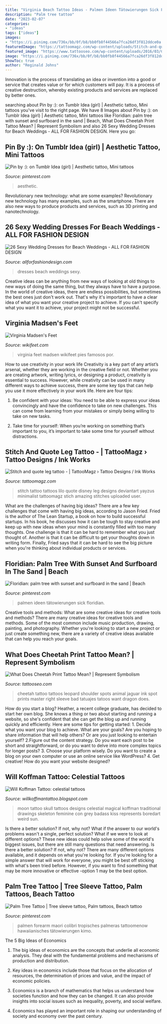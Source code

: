 ```yaml
---
title: "Virginia Beach Tattoo Ideas - Palmen Ideen Tätowierungen Sick Floridian"
description: "Palm tree tattoo"
date: "2023-02-07"
categories:
- "ideas"
tags: ["ideas"]
images:
- "https://i.pinimg.com/736x/bb/0f/b8/bb0fb8f44566a7fca26df3f812ddce0a.jpg"
featuredImage: "https://tattoomagz.com/wp-content/uploads/Stitch-and-quote-leg-tattoo.jpg"
featured_image: "https://www.tattooseo.com/wp-content/uploads/2016/03/Cheetah-Print-Tattoos-30.jpg"
image: "https://i.pinimg.com/736x/bb/0f/b8/bb0fb8f44566a7fca26df3f812ddce0a.jpg"
ShowToc: true
author: "Reginald Johns"
---
```



Innovation is the process of translating an idea or invention into a good or service that creates value or for which customers will pay. It is a process of creative destruction, whereby existing products and services are replaced by better ones.

	

		
searching about Pin by :): on Tumblr Idea (girl) | Aesthetic tattoo, Mini tattoos you've visit to the right page. We have 8 Images about Pin by :): on Tumblr Idea (girl) | Aesthetic tattoo, Mini tattoos like Floridian: palm tree with sunset and surfboard in the sand | Beach, What Does Cheetah Print Tattoo Mean? | Represent Symbolism and also 26 Sexy Wedding Dresses for Beach Weddings - ALL FOR FASHION DESIGN. Here you go:
		
    
## Pin By :): On Tumblr Idea (girl) | Aesthetic Tattoo, Mini Tattoos

<img loading=lazy src="https://i.pinimg.com/736x/cd/b9/ad/cdb9ad179b3083edc007d76734525181.jpg" onerror="this.onerror=null;this.src='https://tse2.mm.bing.net/th?id=OIP.2vVkyIa5FhKUkWEFNVLOvQHaNL&amp;pid=15.1';" alt="Pin by :): on Tumblr Idea (girl) | Aesthetic tattoo, Mini tattoos">

_Source: pinterest.com_

>aesthetic. 

	

Revolutionary new technology: what are some examples?
Revolutionary new technology has many examples, such as the smartphone. There are also new ways to produce products and services, such as 3D printing and nanotechnology.

    
## 26 Sexy Wedding Dresses For Beach Weddings - ALL FOR FASHION DESIGN

<img loading=lazy src="https://allforfashiondesign.com/wp-content/uploads/2013/09/b-25.jpg" onerror="this.onerror=null;this.src='https://tse2.mm.bing.net/th?id=OIP.6t1uH4e36pBhtWLwnUC4VgHaKs&amp;pid=15.1';" alt="26 Sexy Wedding Dresses for Beach Weddings - ALL FOR FASHION DESIGN">

_Source: allforfashiondesign.com_

>dresses beach weddings sexy. 

	

Creative ideas can be anything from new ways of looking at old things to new ways of doing the same thing, but they always have to have a purpose. In the world of creative ideas, there are endless possibilities, but sometimes the best ones just don't work out. That's why it's important to have a clear idea of what you want your creative project to achieve. If you can't specify what you want it to achieve, your project might not be successful.

    
## Virginia Madsen&#039;s Feet

<img loading=lazy src="https://pics.wikifeet.com/Virginia-Madsen-Feet-1322700.jpg" onerror="this.onerror=null;this.src='https://tse4.mm.bing.net/th?id=OIP.bo8vy3yFLUOyB1Nvx80rUwHaKb&amp;pid=15.1';" alt="Virginia Madsen&#039;s Feet">

_Source: wikifeet.com_

>virginia feet madsen wikifeet pies famosos por. 

	

How to use creativity in your work life
Creativity is a key part of any artist’s arsenal, whether they are working in the creative field or not. Whether you are creating artwork, writing lyrics, or designing a product, creativity is essential to success. However, while creativity can be used in many different ways to achieve success, there are some key tips that can help you use it more effectively in your work life. Here are four tips:
1. Be confident with your ideas: You need to be able to express your ideas convincingly and have the confidence to take on new challenges. This can come from learning from your mistakes or simply being willing to take on new tasks.

2. Take time for yourself: When you’re working on something that’s important to you, it’s important to take some time for yourself without distractions.

    
## Stitch And Quote Leg Tattoo - | TattooMagz › Tattoo Designs / Ink Works

<img loading=lazy src="https://tattoomagz.com/wp-content/uploads/Stitch-and-quote-leg-tattoo.jpg" onerror="this.onerror=null;this.src='https://tse2.mm.bing.net/th?id=OIP.RNpUxIFb-CqYneJiR9WZMAHaLH&amp;pid=15.1';" alt="Stitch and quote leg tattoo - | TattooMagz › Tattoo Designs / Ink Works">

_Source: tattoomagz.com_

>stitch tattoo tattoos lilo quote disney leg designs deviantart yayzus minimalist tattoomagz stich amazing stitches uploaded user. 

	

What are the challenges of having big ideas?
There are a few key challenges that come with having big ideas, according to Jason Fried. Fried is the author of The Lean Startup, a book on how to build successful startups. In his book, he discusses how it can be tough to stay creative and keep up with new ideas when your mind is constantly filled with too many thoughts. 
One challenge is that it can be hard to remember what you just thought of. Another is that it can be difficult to get your thoughts down in writing form. Finally, Fried says that it can be hard to see the big picture when you're thinking about individual products or services.

    
## Floridian: Palm Tree With Sunset And Surfboard In The Sand | Beach

<img loading=lazy src="https://i.pinimg.com/736x/95/30/01/9530018e9ec6c301b85a7b872cbb74fc.jpg" onerror="this.onerror=null;this.src='https://tse3.mm.bing.net/th?id=OIP.KN0jcnQ9mYd4jD94CCIT0wHaJ3&amp;pid=15.1';" alt="Floridian: palm tree with sunset and surfboard in the sand | Beach">

_Source: pinterest.com_

>palmen ideen tätowierungen sick floridian. 

	

Creative tools and methods: What are some creative ideas for creative tools and methods?
There are many creative ideas for creative tools and methods. Some of the most common include music production, drawing, painting, and photography. Whether you're looking to start a new project or just create something new, there are a variety of creative ideas available that can help you reach your goals.

    
## What Does Cheetah Print Tattoo Mean? | Represent Symbolism

<img loading=lazy src="https://www.tattooseo.com/wp-content/uploads/2016/03/Cheetah-Print-Tattoos-30.jpg" onerror="this.onerror=null;this.src='https://tse1.mm.bing.net/th?id=OIP.dKrJHhqnvATOA2NizFWDbAAAAA&amp;pid=15.1';" alt="What Does Cheetah Print Tattoo Mean? | Represent Symbolism">

_Source: tattooseo.com_

>cheetah tattoo tattoos leopard shoulder spots animal jaguar ink spot prints master right sleeve bad tatuajes tatoos want dragon does. 

	

How do you start a blog?
Heather, a recent college graduate, has decided to start her own blog. She knows a thing or two about starting and running a website, so she's confident that she can get the blog up and running quickly and efficiently. Here are some tips for getting started: 1. Decide what you want your blog to achieve. What are your goals? Are you hoping to share information that will help others? Or are you just looking to entertain yourself? 2.Figure out the content strategy. Do you want each post to be short and straightforward, or do you want to delve into more complex topics for longer posts? 3. Choose your platform wisely. Do you want to create a blog on your own computer or use an online service like WordPress? 4. Get creative! How do you want your website designed?

    
## Will Koffman Tattoo: Celestial Tattoos

<img loading=lazy src="http://3.bp.blogspot.com/-H8oypt1bSYo/Ur1J1Cb0SMI/AAAAAAAACKA/6cfvg-F5BE8/s1600/Will_koffman_Tattoo_black_and_grey_traditional_moon_skull_skeleton_cute_feminine_tattoo_2_net.jpg" onerror="this.onerror=null;this.src='https://tse3.mm.bing.net/th?id=OIP._2bdsT0D0YwLjUDhWk1VGgHaJ4&amp;pid=15.1';" alt="Will Koffman Tattoo: celestial tattoos">

_Source: willkoffmantattoo.blogspot.com_

>moon tattoo skull tattoos designs celestial magical koffman traditional drawings skeleton feminine con grey badass kiss represents boredart weird sun. 

	

Is there a better solution? If not, why not?
What if the answer to our world's problems wasn't a single, perfect solution? What if we were to look at different options? These new ideas could help solve some of the world's biggest issues, but there are still many questions that need answering. Is there a better solution? If not, why not? There are many different options available, and it depends on what you're looking for. If you're looking for a simple answer that will work for everyone, you might be best off sticking with what's been tried before. However, if you want to find something that may be more innovative or effective -option 1 may be the best option.

    
## Palm Tree Tattoo | Tree Sleeve Tattoo, Palm Tattoos, Beach Tattoo

<img loading=lazy src="https://i.pinimg.com/736x/bb/0f/b8/bb0fb8f44566a7fca26df3f812ddce0a.jpg" onerror="this.onerror=null;this.src='https://tse4.mm.bing.net/th?id=OIP.OFWWWTFDwXcEstIW4tXvDwHaLb&amp;pid=15.1';" alt="Palm Tree Tattoo | Tree sleeve tattoo, Palm tattoos, Beach tattoo">

_Source: pinterest.com_

>palmen forearm maori colibri tropisches palmeras tattoomenow hawaiianisches tätowierungen kimo. 

	

The 5 Big Ideas of Economics
1. The big ideas of economics are the concepts that underlie all economic analysis. They deal with the fundamental problems and mechanisms of production and distribution.
2. Key ideas in economics include those that focus on the allocation of resources, the determination of prices and value, and the impact of economic policies.

3. Economics is a branch of mathematics that helps us understand how societies function and how they can be changed. It can also provide insights into social issues such as inequality, poverty, and social welfare.

4. Economics has played an important role in shaping our understanding of society and economy over the past century.

